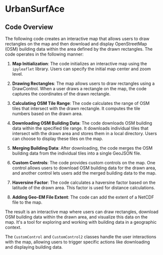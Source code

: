 # UrbanSurfAce

## Code Overview

The following code creates an interactive map that allows users to draw rectangles on the map and then download and display OpenStreetMap (OSM) building data within the area defined by the drawn rectangles. The code operates in the following manner:

1. **Map Initialization**: The code initializes an interactive map using the `ipyleaflet` library. Users can specify the initial map center and zoom level.

2. **Drawing Rectangles**: The map allows users to draw rectangles using a DrawControl. When a user draws a rectangle on the map, the code captures the coordinates of the drawn rectangle.

3. **Calculating OSM Tile Range**: The code calculates the range of OSM tiles that intersect with the drawn rectangle. It computes the tile numbers based on the drawn area.

4. **Downloading OSM Building Data**: The code downloads OSM building data within the specified tile range. It downloads individual tiles that intersect with the drawn area and stores them in a local directory. Users can choose to display these tiles on the map.

5. **Merging Building Data**: After downloading, the code merges the OSM building data from the individual tiles into a single GeoJSON file.

6. **Custom Controls**: The code provides custom controls on the map. One control allows users to download OSM building data for the drawn area, and another control lets users add the merged building data to the map.

7. **Haversine Factor**: The code calculates a haversine factor based on the latitude of the drawn area. This factor is used for distance calculations.

8. **Adding Geo-EM File Extent**: The code can add the extent of a NetCDF file to the map.

The result is an interactive map where users can draw rectangles, download OSM building data within the drawn area, and visualize this data on the map. It's a tool for exploring and working with building data in a geographic context.

The `CustomControl` and `CustomControl2` classes handle the user interactions with the map, allowing users to trigger specific actions like downloading and displaying building data.
